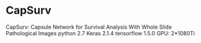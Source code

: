 # CapSurv
CapSurv: Capsule Network for Survival Analysis With Whole Slide Pathological Images
python 2.7 Keras 2.1.4 tensorflow 1.5.0
GPU: 2*1080Ti
